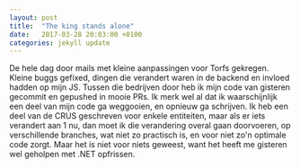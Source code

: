 ```yaml
---
layout: post
title:  "The king stands alone"
date:   2017-03-28 20:03:00 +0100
categories: jekyll update
---
```

De hele dag door mails met kleine aanpassingen voor Torfs gekregen. Kleine buggs gefixed, dingen die verandert waren in de backend en invloed hadden op mijn JS. Tussen die bedrijven door heb ik mijn code van gisteren gecommit en gepushed in mooie PRs. Ik merk wel al dat ik waarschijnlijk een deel van mijn code ga weggooien, en opnieuw ga schrijven. Ik heb een deel van de CRUS geschreven voor enkele entiteiten, maar als er iets verandert aan 1 nu, dan moet ik die verandering overal gaan doorvoeren, op verschillende branches, wat niet zo practisch is, en voor niet zo'n optimale code zorgt. Maar het is niet voor niets geweest, want het heeft me gisteren wel geholpen met .NET opfrissen.